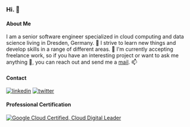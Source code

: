 ### Hi. 👋

#### About Me

I am a senior software engineer specialized in cloud computing and data science living in Dresden, Germany. 🦦 I strive to learn new things and develop skills in a range of different areas. 🌱 I'm currently accepting freelance work, so if you have an interesting project or want to ask me anything 💬, you can reach out and send me a [mail](mailto:hey@felix-kaestner.com). 📫 

#### Contact

[![linkedin](https://img.shields.io/badge/linkedin-0A66C2?style=for-the-badge&logo=linkedin&logoColor=white)](https://linkedin.com/in/felix-kaestner)
[![twitter](https://img.shields.io/badge/twitter-1DA1F2?style=for-the-badge&logo=twitter&logoColor=white)](https://twitter.com/kaestner_felix)

#### Professional Certification
[![Google Cloud Certified, Cloud Digital Leader](https://img.shields.io/badge/Google_Cloud_Certified_Cloud_Digital_Leader-1A73E8?style=for-the-badge&logo=googlecloud&logoColor=white&link=https://www.credly.com/badges/be8a3c1b-d7a1-4d68-b637-503eb442db29/public_url)](https://www.credly.com/badges/be8a3c1b-d7a1-4d68-b637-503eb442db29/public_url)

<!-- **felix-kaestner/felix-kaestner** is a ✨ _special_ ✨ repository because its `README.md` (this file) appears on your GitHub profile. -->
